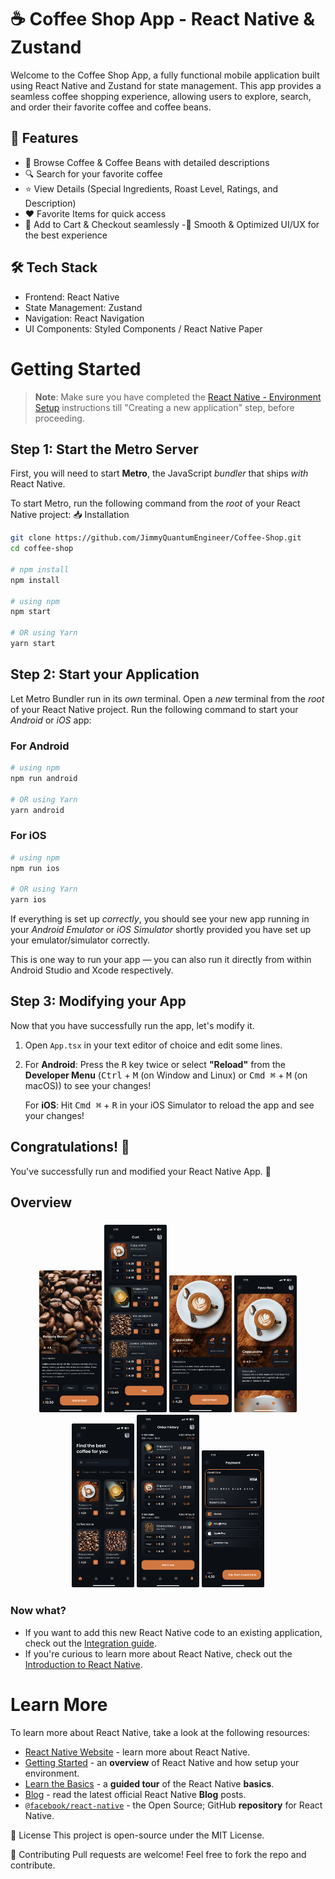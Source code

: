 # ☕ Coffee Shop App - React Native & Zustand

Welcome to the Coffee Shop App, a fully functional mobile application built using React Native and Zustand for state management. This app provides a seamless coffee shopping experience, allowing users to explore, search, and order their favorite coffee and coffee beans.

## 🚀 Features
- 📜 Browse Coffee & Coffee Beans with detailed descriptions
- 🔍 Search for your favorite coffee
- ⭐ View Details (Special Ingredients, Roast Level, Ratings, and Description)
- ❤️ Favorite Items for quick access
- 🛒 Add to Cart & Checkout seamlessly
-🎉 Smooth & Optimized UI/UX for the best experience

##  🛠️ Tech Stack
- Frontend: React Native
- State Management: Zustand
- Navigation: React Navigation
- UI Components: Styled Components / React Native Paper


# Getting Started

>**Note**: Make sure you have completed the [React Native - Environment Setup](https://reactnative.dev/docs/environment-setup) instructions till "Creating a new application" step, before proceeding.

## Step 1: Start the Metro Server

First, you will need to start **Metro**, the JavaScript _bundler_ that ships _with_ React Native.

To start Metro, run the following command from the _root_ of your React Native project:
📥 Installation

```bash
git clone https://github.com/JimmyQuantumEngineer/Coffee-Shop.git  
cd coffee-shop

# npm install
npm install   

# using npm
npm start

# OR using Yarn
yarn start
```

## Step 2: Start your Application

Let Metro Bundler run in its _own_ terminal. Open a _new_ terminal from the _root_ of your React Native project. Run the following command to start your _Android_ or _iOS_ app:

### For Android

```bash
# using npm
npm run android

# OR using Yarn
yarn android
```

### For iOS

```bash
# using npm
npm run ios

# OR using Yarn
yarn ios
```

If everything is set up _correctly_, you should see your new app running in your _Android Emulator_ or _iOS Simulator_ shortly provided you have set up your emulator/simulator correctly.

This is one way to run your app — you can also run it directly from within Android Studio and Xcode respectively.

## Step 3: Modifying your App

Now that you have successfully run the app, let's modify it.

1. Open `App.tsx` in your text editor of choice and edit some lines.
2. For **Android**: Press the <kbd>R</kbd> key twice or select **"Reload"** from the **Developer Menu** (<kbd>Ctrl</kbd> + <kbd>M</kbd> (on Window and Linux) or <kbd>Cmd ⌘</kbd> + <kbd>M</kbd> (on macOS)) to see your changes!

   For **iOS**: Hit <kbd>Cmd ⌘</kbd> + <kbd>R</kbd> in your iOS Simulator to reload the app and see your changes!

## Congratulations! :tada:

You've successfully run and modified your React Native App. :partying_face:

## Overview 

<h3 align="center"><img width="100" style="border-radius:2px;" alt="screenshot" src="overview\BeanDetailsScreen.png">
<img width="100" style="border-radius:2px;" alt="screenshot" src="overview\CartScreen.png">
<img width="100" style="border-radius:2px;" alt="screenshot" src="overview\CoffeeDetailsScreen.png">
<img width="100" style="border-radius:2px;" alt="screenshot" src="overview\FavoritesScreen.png">
<img width="100" style="border-radius:2px;" alt="screenshot" src="overview\HomeScreen.png">
<img width="100" style="border-radius:2px;" alt="screenshot" src="overview\Order History Screen.png">
<img width="100" style="border-radius:2px;" alt="screenshot" src="overview\PaymentScreen.png">
</h3>

### Now what?

- If you want to add this new React Native code to an existing application, check out the [Integration guide](https://reactnative.dev/docs/integration-with-existing-apps).
- If you're curious to learn more about React Native, check out the [Introduction to React Native](https://reactnative.dev/docs/getting-started).

# Learn More

To learn more about React Native, take a look at the following resources:

- [React Native Website](https://reactnative.dev) - learn more about React Native.
- [Getting Started](https://reactnative.dev/docs/environment-setup) - an **overview** of React Native and how setup your environment.
- [Learn the Basics](https://reactnative.dev/docs/getting-started) - a **guided tour** of the React Native **basics**.
- [Blog](https://reactnative.dev/blog) - read the latest official React Native **Blog** posts.
- [`@facebook/react-native`](https://github.com/facebook/react-native) - the Open Source; GitHub **repository** for React Native.

📜 License
This project is open-source under the MIT License.

🤝 Contributing
Pull requests are welcome! Feel free to fork the repo and contribute.
